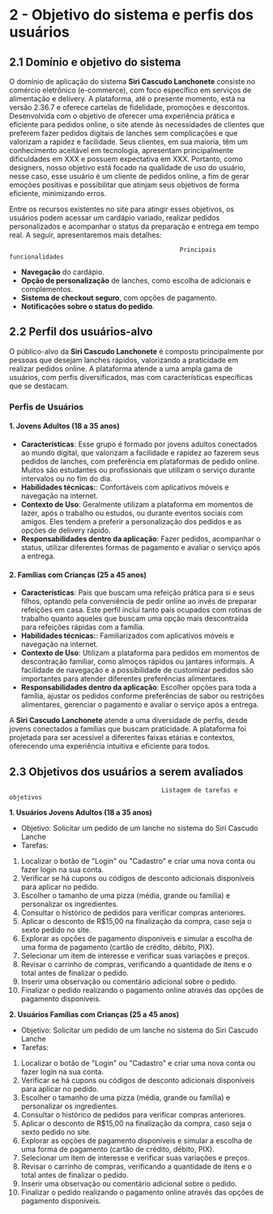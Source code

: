 # 2 - Objetivo do sistema e perfis dos usuários

## 2.1 Domínio e objetivo do sistema

O domínio de aplicação do sistema **Siri Cascudo Lanchonete** consiste no comércio eletrônico (e-commerce), com foco específico em serviços de alimentação e delivery. A plataforma, até o presente momento, está na versão 2.36.7 e oferece cartelas de fidelidade, promoções e descontos. Desenvolvida com o objetivo de oferecer uma experiência prática e eficiente para pedidos online, o site atende às necessidades de clientes que preferem fazer pedidos digitais de lanches sem complicações e que valorizam a rapidez e facilidade. Seus clientes, em sua maioria, têm um conhecimento aceitável em tecnologia, apresentam principalmente dificuldades em XXX e possuem expectativa em XXX. Portanto, como designers, nosso objetivo está focado na qualidade de uso do usuário, nesse caso, esse usuário é um cliente de pedidos online, a fim de gerar emoções positivas e possibilitar que atinjam seus objetivos de forma eficiente, minimizando erros.

Entre os recursos existentes no site para atingir esses objetivos, os usuários podem acessar um cardápio variado, realizar pedidos personalizados e acompanhar o status da preparação e entrega em tempo real. A seguir, apresentaremos mais detalhes:


                                                   Principais funcionalidades                                               

- **Navegação** do cardápio.
- **Opção de personalização** de lanches, como escolha de adicionais e complementos.
- **Sistema de checkout seguro**, com opções de pagamento.
- **Notificações sobre o status do pedido**.

## 2.2 Perfil dos usuários-alvo

O público-alvo da **Siri Cascudo Lanchonete** é composto principalmente por pessoas que desejam lanches rápidos, valorizando a praticidade em realizar pedidos online. A plataforma atende a uma ampla gama de usuários, com perfis diversificados, mas com características específicas que se destacam.

### Perfis de Usuários

#### 1. **Jovens Adultos (18 a 35 anos)**
- **Características**: Esse grupo é formado por jovens adultos conectados ao mundo digital, que valorizam a facilidade e rapidez ao fazerem seus pedidos de lanches, com preferência em plataformas de pedido online. Muitos são estudantes ou profissionais que utilizam o serviço durante intervalos ou no fim do dia.
- **Habilidades técnicas:**: Confortáveis com aplicativos móveis e navegação na internet.
- **Contexto de Uso**: Geralmente utilizam a plataforma em momentos de lazer, após o trabalho ou estudos, ou durante eventos sociais com amigos. Eles tendem a preferir a personalização dos pedidos e as opções de delivery rápido.
- **Responsabilidades dentro da aplicação**: Fazer pedidos, acompanhar o status, utilizar diferentes formas de pagamento e avaliar o serviço após a entrega.

#### 2. **Famílias com Crianças (25 a 45 anos)**
- **Características**: Pais que buscam uma refeição prática para si e seus filhos, optando pela conveniência de pedir online ao invés de preparar refeições em casa. Este perfil inclui tanto pais ocupados com rotinas de trabalho quanto aqueles que buscam uma opção mais descontraída para refeições rápidas com a família.
-  **Habilidades técnicas:**:   Familiarizados com aplicativos móveis e navegação na internet.
- **Contexto de Uso**: Utilizam a plataforma para pedidos em momentos de descontração familiar, como almoços rápidos ou jantares informais. A facilidade de navegação e a possibilidade de customizar pedidos são importantes para atender diferentes preferências alimentares.
- **Responsabilidades dentro da aplicação**: Escolher opções para toda a família, ajustar os pedidos conforme preferências de sabor ou restrições alimentares, gerenciar o pagamento e avaliar o serviço após a entrega.


A **Siri Cascudo Lanchonete** atende a uma diversidade de perfis, desde jovens conectados a famílias que buscam praticidade. A plataforma foi projetada para ser acessível a diferentes faixas etárias e contextos, oferecendo uma experiência intuitiva e eficiente para todos.


## 2.3 Objetivos dos usuários a serem avaliados
 
                                              Listagem de tarefas e objetivos                                               

**1. Usuários Jovens Adultos (18 a 35 anos)**
   - Objetivo: Solicitar um pedido de um lanche no sistema do Siri Cascudo Lanche
   - Tarefas:
1. Localizar o botão de "Login" ou "Cadastro" e criar uma nova conta ou fazer login na sua conta.
2. Verificar se há cupons ou códigos de desconto adicionais disponíveis para aplicar no pedido.
3. Escolher o tamanho de uma pizza (média, grande ou família) e personalizar os ingredientes.
4. Consultar o histórico de pedidos para verificar compras anteriores.
5. Aplicar o desconto de R$15,00 na finalização da compra, caso seja o sexto pedido no site.
6. Explorar as opções de pagamento disponíveis e simular a escolha de uma forma de pagamento (cartão de crédito, débito, PIX).
7. Selecionar um item de interesse e verificar suas variações e preços.
8. Revisar o carrinho de compras, verificando a quantidade de itens e o total antes de finalizar o pedido.
9. Inserir uma observação ou comentário adicional sobre o pedido.
10. Finalizar o pedido realizando o pagamento online através das opções de pagamento disponíveis.

**2. Usuários Famílias com Crianças (25 a 45 anos)**
   - Objetivo: Solicitar um pedido de um lanche no sistema do Siri Cascudo Lanche
   - Tarefas:
1. Localizar o botão de "Login" ou "Cadastro" e criar uma nova conta ou fazer login na sua conta.
2. Verificar se há cupons ou códigos de desconto adicionais disponíveis para aplicar no pedido.
3. Escolher o tamanho de uma pizza (média, grande ou família) e personalizar os ingredientes.
4. Consultar o histórico de pedidos para verificar compras anteriores.
5. Aplicar o desconto de R$15,00 na finalização da compra, caso seja o sexto pedido no site.
6. Explorar as opções de pagamento disponíveis e simular a escolha de uma forma de pagamento (cartão de crédito, débito, PIX).
7. Selecionar um item de interesse e verificar suas variações e preços.
8. Revisar o carrinho de compras, verificando a quantidade de itens e o total antes de finalizar o pedido.
9. Inserir uma observação ou comentário adicional sobre o pedido.
10. Finalizar o pedido realizando o pagamento online através das opções de pagamento disponíveis.
